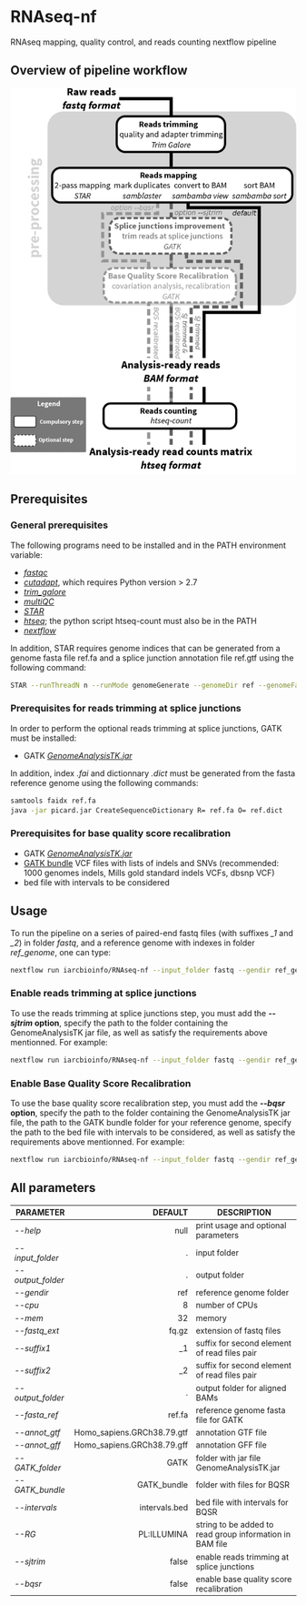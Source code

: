 # RNAseq-nf
RNAseq mapping, quality control, and reads counting nextflow pipeline

## Overview of pipeline workflow
![workflow](RNAseqpipeline.png?raw=true "Scheme of alignment/realignment Workflow")

## Prerequisites

### General prerequisites
The following programs need to be installed and in the PATH environment variable:
- [*fastqc*](http://www.bioinformatics.babraham.ac.uk/projects/fastqc/INSTALL.txt)
- [*cutadapt*](http://cutadapt.readthedocs.io/en/stable/installation.html), which requires Python version > 2.7
- [*trim_galore*](https://github.com/FelixKrueger/TrimGalore)
- [*multiQC*](http://multiqc.info/docs/)
- [*STAR*](https://github.com/alexdobin/STAR/blob/master/doc/STARmanual.pdf)
- [*htseq*](http://www-huber.embl.de/HTSeq/doc/install.html#install); the python script htseq-count must also be in the PATH
- [*nextflow*](https://www.nextflow.io/docs/latest/getstarted.html)

In addition, STAR requires genome indices that can be generated from a genome fasta file ref.fa and a splice junction annotation file ref.gtf using the following command:
```bash
STAR --runThreadN n --runMode genomeGenerate --genomeDir ref --genomeFastaFiles ref.fa --sjdbGTFfile ref.gtf --sjdbOverhang 99
```

### Prerequisites for reads trimming at splice junctions
In order to perform the optional reads trimming at splice junctions, GATK must be installed:
- GATK [*GenomeAnalysisTK.jar*](https://software.broadinstitute.org/gatk/guide/quickstart)

In addition, index *.fai* and dictionnary *.dict* must be generated from the fasta reference genome using the following commands:
```bash
samtools faidx ref.fa
java -jar picard.jar CreateSequenceDictionary R= ref.fa O= ref.dict
```

### Prerequisites for base quality score recalibration
- GATK [*GenomeAnalysisTK.jar*](https://software.broadinstitute.org/gatk/guide/quickstart)
- [GATK bundle](https://software.broadinstitute.org/gatk/download/bundle) VCF files with lists of indels and SNVs (recommended: 1000 genomes indels, Mills gold standard indels VCFs, dbsnp VCF)
- bed file with intervals to be considered

## Usage
To run the pipeline on a series of paired-end fastq files (with suffixes *_1* and *_2*) in folder *fastq*, and a reference genome with indexes in folder *ref_genome*, one can type:
```bash
nextflow run iarcbioinfo/RNAseq-nf --input_folder fastq --gendir ref_genome --suffix1 _1 --suffix2 _2
```
### Enable reads trimming at splice junctions
To use the reads trimming at splice junctions step, you must add the ***--sjtrim* option**, specify the path to the folder containing the GenomeAnalysisTK jar file, as well as satisfy the requirements above mentionned. For example:
```bash
nextflow run iarcbioinfo/RNAseq-nf --input_folder fastq --gendir ref_genome --suffix1 _1 --suffix2 _2 --sjtrim --GATK_folder /home/user/GATK 
```

### Enable Base Quality Score Recalibration
To use the base quality score recalibration step, you must add the ***--bqsr* option**, specify the path to the folder containing the GenomeAnalysisTK jar file, the path to the GATK bundle folder for your reference genome, specify the path to the bed file with intervals to be considered, as well as satisfy the requirements above mentionned. For example:
```bash
nextflow run iarcbioinfo/RNAseq-nf --input_folder fastq --gendir ref_genome --suffix1 _1 --suffix2 _2 --bqsr --GATK_folder /home/user/GATK --GATK_bundle /home/user/GATKbundle --intervals intervals.bed
```

## All parameters
| **PARAMETER** | **DEFAULT** | **DESCRIPTION** |
|-----------|--------------:|-------------| 
| *--help* | null | print usage and optional parameters |
*--input_folder* | . | input folder |
*--output_folder* |   . | output folder |
*--gendir* | ref | reference genome folder |
*--cpu*          | 8 | number of CPUs |
*--mem*         | 32 | memory|
*--fastq_ext*    | fq.gz | extension of fastq files|
*--suffix1*      | \_1 | suffix for second element of read files pair|
*--suffix2*      | \_2 | suffix for second element of read files pair|
*--output_folder*   | . | output folder for aligned BAMs|
*--fasta_ref* |    ref.fa | reference genome fasta file for GATK |
*--annot_gtf*   |  Homo_sapiens.GRCh38.79.gtf | annotation GTF file |
*--annot_gff*   |  Homo_sapiens.GRCh38.79.gff | annotation GFF file |
*--GATK_folder* |  GATK | folder with jar file GenomeAnalysisTK.jar |
*--GATK_bundle* |  GATK_bundle | folder with files for BQSR |
*--intervals*   |  intervals.bed | bed file with intervals for BQSR | 
*--RG*          |  PL:ILLUMINA | string to be added to read group information in BAM file |
*--sjtrim*      |  false | enable reads trimming at splice junctions | 
*--bqsr*        |  false | enable base quality score recalibration |
